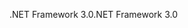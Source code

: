 <span data-ttu-id="b3129-101">.NET Framework 3.0</span><span class="sxs-lookup"><span data-stu-id="b3129-101">.NET Framework 3.0</span></span>